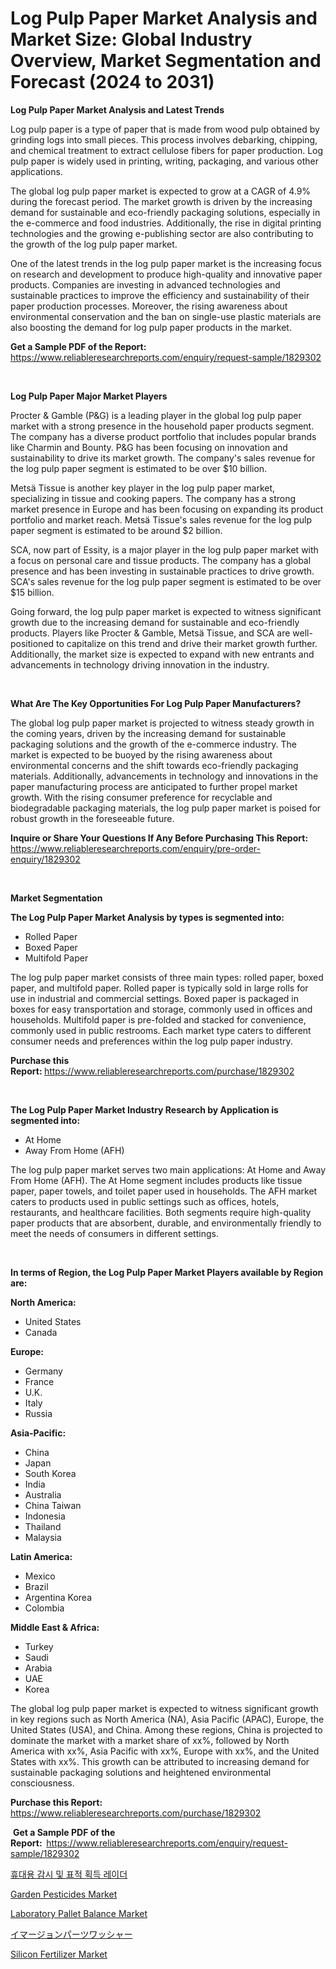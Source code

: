 <p><h1>Log Pulp Paper Market Analysis and Market Size: Global Industry Overview, Market Segmentation and Forecast (2024 to 2031)</h1></p><p><strong>Log Pulp Paper Market Analysis and Latest Trends</strong></p>
<p><p>Log pulp paper is a type of paper that is made from wood pulp obtained by grinding logs into small pieces. This process involves debarking, chipping, and chemical treatment to extract cellulose fibers for paper production. Log pulp paper is widely used in printing, writing, packaging, and various other applications.</p><p>The global log pulp paper market is expected to grow at a CAGR of 4.9% during the forecast period. The market growth is driven by the increasing demand for sustainable and eco-friendly packaging solutions, especially in the e-commerce and food industries. Additionally, the rise in digital printing technologies and the growing e-publishing sector are also contributing to the growth of the log pulp paper market.</p><p>One of the latest trends in the log pulp paper market is the increasing focus on research and development to produce high-quality and innovative paper products. Companies are investing in advanced technologies and sustainable practices to improve the efficiency and sustainability of their paper production processes. Moreover, the rising awareness about environmental conservation and the ban on single-use plastic materials are also boosting the demand for log pulp paper products in the market.</p></p>
<p><strong>Get a Sample PDF of the Report:&nbsp;</strong> <a href="https://www.reliableresearchreports.com/enquiry/request-sample/1829302">https://www.reliableresearchreports.com/enquiry/request-sample/1829302</a></p>
<p>&nbsp;</p>
<p><strong>Log Pulp Paper Major Market Players</strong></p>
<p><p>Procter & Gamble (P&G) is a leading player in the global log pulp paper market with a strong presence in the household paper products segment. The company has a diverse product portfolio that includes popular brands like Charmin and Bounty. P&G has been focusing on innovation and sustainability to drive its market growth. The company's sales revenue for the log pulp paper segment is estimated to be over $10 billion.</p><p>Metsä Tissue is another key player in the log pulp paper market, specializing in tissue and cooking papers. The company has a strong market presence in Europe and has been focusing on expanding its product portfolio and market reach. Metsä Tissue's sales revenue for the log pulp paper segment is estimated to be around $2 billion.</p><p>SCA, now part of Essity, is a major player in the log pulp paper market with a focus on personal care and tissue products. The company has a global presence and has been investing in sustainable practices to drive growth. SCA's sales revenue for the log pulp paper segment is estimated to be over $15 billion.</p><p>Going forward, the log pulp paper market is expected to witness significant growth due to the increasing demand for sustainable and eco-friendly products. Players like Procter & Gamble, Metsä Tissue, and SCA are well-positioned to capitalize on this trend and drive their market growth further. Additionally, the market size is expected to expand with new entrants and advancements in technology driving innovation in the industry.</p></p>
<p>&nbsp;</p>
<p><strong>What Are The Key Opportunities For Log Pulp Paper Manufacturers?</strong></p>
<p><p>The global log pulp paper market is projected to witness steady growth in the coming years, driven by the increasing demand for sustainable packaging solutions and the growth of the e-commerce industry. The market is expected to be buoyed by the rising awareness about environmental concerns and the shift towards eco-friendly packaging materials. Additionally, advancements in technology and innovations in the paper manufacturing process are anticipated to further propel market growth. With the rising consumer preference for recyclable and biodegradable packaging materials, the log pulp paper market is poised for robust growth in the foreseeable future.</p></p>
<p><strong>Inquire or Share Your Questions If Any Before Purchasing This Report:</strong> <a href="https://www.reliableresearchreports.com/enquiry/pre-order-enquiry/1829302">https://www.reliableresearchreports.com/enquiry/pre-order-enquiry/1829302</a></p>
<p>&nbsp;</p>
<p><strong>Market Segmentation</strong></p>
<p><strong>The Log Pulp Paper Market Analysis by types is segmented into:</strong></p>
<p><ul><li>Rolled Paper</li><li>Boxed Paper</li><li>Multifold Paper</li></ul></p>
<p><p>The log pulp paper market consists of three main types: rolled paper, boxed paper, and multifold paper. Rolled paper is typically sold in large rolls for use in industrial and commercial settings. Boxed paper is packaged in boxes for easy transportation and storage, commonly used in offices and households. Multifold paper is pre-folded and stacked for convenience, commonly used in public restrooms. Each market type caters to different consumer needs and preferences within the log pulp paper industry.</p></p>
<p><strong>Purchase this Report:&nbsp;</strong><a href="https://www.reliableresearchreports.com/purchase/1829302">https://www.reliableresearchreports.com/purchase/1829302</a></p>
<p>&nbsp;</p>
<p><strong>The Log Pulp Paper Market Industry Research by Application is segmented into:</strong></p>
<p><ul><li>At Home</li><li>Away From Home (AFH)</li></ul></p>
<p><p>The log pulp paper market serves two main applications: At Home and Away From Home (AFH). The At Home segment includes products like tissue paper, paper towels, and toilet paper used in households. The AFH market caters to products used in public settings such as offices, hotels, restaurants, and healthcare facilities. Both segments require high-quality paper products that are absorbent, durable, and environmentally friendly to meet the needs of consumers in different settings.</p></p>
<p>&nbsp;</p>
<p><strong>In terms of Region, the Log Pulp Paper Market Players available by Region are:</strong></p>
<p>
    <p> <strong> North America: </strong>
        <ul>
            <li>United States</li>
            <li>Canada</li>
        </ul>
        </p> 
    <p> <strong> Europe: </strong>
        <ul>
            <li>Germany</li>
            <li>France</li>
            <li>U.K.</li>
            <li>Italy</li>
            <li>Russia</li>
        </ul>
        </p> 
    <p> <strong> Asia-Pacific: </strong>
        <ul>
            <li>China</li>
            <li>Japan</li>
            <li>South Korea</li>
            <li>India</li>
            <li>Australia</li>
            <li>China Taiwan</li>
            <li>Indonesia</li>
            <li>Thailand</li>
            <li>Malaysia</li>
        </ul>
        </p> 
    <p> <strong> Latin America: </strong>
        <ul>
            <li>Mexico</li>
            <li>Brazil</li>
            <li>Argentina Korea</li>
            <li>Colombia</li>
        </ul>
        </p> 
    <p> <strong> Middle East & Africa: </strong>
        <ul>
            <li>Turkey</li>
            <li>Saudi</li>
            <li>Arabia</li>
            <li>UAE</li>
            <li>Korea</li>
        </ul>
    </p>
    </p>
<p><p>The global log pulp paper market is expected to witness significant growth in key regions such as North America (NA), Asia Pacific (APAC), Europe, the United States (USA), and China. Among these regions, China is projected to dominate the market with a market share of xx%, followed by North America with xx%, Asia Pacific with xx%, Europe with xx%, and the United States with xx%. This growth can be attributed to increasing demand for sustainable packaging solutions and heightened environmental consciousness.</p></p>
<p><strong>Purchase this Report: </strong><a href="https://www.reliableresearchreports.com/purchase/1829302">https://www.reliableresearchreports.com/purchase/1829302</a></p>
<p>&nbsp;<strong>Get a Sample PDF of the Report:&nbsp;&nbsp;</strong><a href="https://www.reliableresearchreports.com/enquiry/request-sample/1829302">https://www.reliableresearchreports.com/enquiry/request-sample/1829302</a></p>
<p><strong></strong></p>
<p><p><a href="https://github.com/darrellockm3ytan895656/Market-Research-Report-List-1/blob/main/78759906654.md">휴대용 감시 및 표적 획득 레이더</a></p><p><a href="https://issuu.com/reportprime-2/docs/garden-pesticides-market-size-2030.pptx">Garden Pesticides Market</a></p><p><a href="https://github.com/Glendatilghmankmgz0rbhwpy/Market-Research-Report-List-1/blob/main/laboratory-pallet-balance-market.md">Laboratory Pallet Balance Market</a></p><p><a href="https://github.com/mcbeesbxa270/Market-Research-Report-List-1/blob/main/85512237524.md">イマージョンパーツワッシャー</a></p><p><a href="https://issuu.com/reportprime-2/docs/silicon-fertilizer-market-size-2030.pptx">Silicon Fertilizer Market</a></p></p>